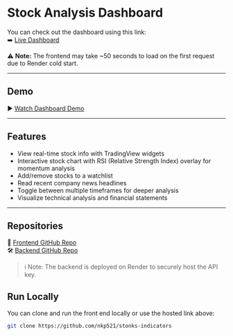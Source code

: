 # Stock Analysis Dashboard

You can check out the dashboard using this link:  
➡️ [Live Dashboard](https://stock-dashboard-7vvt.onrender.com)

⚠️ **Note:** The frontend may take ~50 seconds to load on the first request due to Render cold start.

---

## Demo

▶️ [Watch Dashboard Demo](https://i.imgur.com/3TKS0Tg.mp4)

---

## Features

- View real-time stock info with TradingView widgets
- Interactive stock chart with RSI (Relative Strength Index) overlay for momentum analysis
- Add/remove stocks to a watchlist
- Read recent company news headlines
- Toggle between multiple timeframes for deeper analysis
- Visualize technical analysis and financial statements

---

## Repositories

🧠 [Frontend GitHub Repo](https://github.com/nkp521/stonks-indicators)  
🛠 [Backend GitHub Repo](https://github.com/nkp521/Stonks-Backend)

> ℹ️ Note: The backend is deployed on Render to securely host the API key.

## Run Locally

You can clone and run the front end locally or use the hosted link above:

```bash
git clone https://github.com/nkp521/stonks-indicators
```
